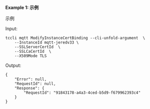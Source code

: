 **Example 1: 示例**

示例

Input: 

```
tccli mqtt ModifyInstanceCertBinding --cli-unfold-argument  \
    --InstanceId mqtt-jeredv33 \
    --SSLServerCertId  \
    --SSLCaCertId  \
    --X509Mode TLS
```

Output: 
```
{
    "Error": null,
    "RequestId": null,
    "Response": {
        "RequestId": "91843178-a4a3-4ced-b5d9-f679962393c4"
    }
}
```

